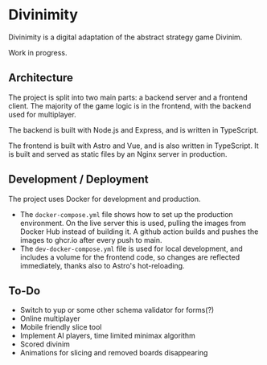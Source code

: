 # Divinimity

Divinimity is a digital adaptation of the abstract strategy game Divinim.

Work in progress.

## Architecture

The project is split into two main parts: a backend server and a frontend
client. The majority of the game logic is in the frontend, with the backend
used for multiplayer.

The backend is built with Node.js and Express, and is written in TypeScript.

The frontend is built with Astro and Vue, and is also written in TypeScript. It
is built and served as static files by an Nginx server in production.

## Development / Deployment

The project uses Docker for development and production.

- The `docker-compose.yml` file shows how to set up the production environment.
  On the live server this is used, pulling the images from Docker Hub instead of
  building it. A github action builds and pushes the images to ghcr.io after
  every push to main.
- The `dev-docker-compose.yml` file is used for local development, and includes
  a volume for the frontend code, so changes are reflected immediately, thanks
  also to Astro's hot-reloading.

## To-Do

- Switch to yup or some other schema validator for forms(?)
- Online multiplayer
- Mobile friendly slice tool
- Implement AI players, time limited minimax algorithm
- Scored divinim
- Animations for slicing and removed boards disappearing
